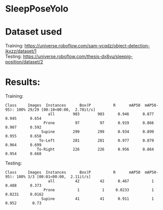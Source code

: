 # SleepPoseYolo

# Dataset used
Training: https://universe.roboflow.com/sam-vcqdz/object-detection-ikxzz/dataset/1   
Testing: https://universe.roboflow.com/thesis-dx8vu/sleepig-position/dataset/2

# Results:
Training: 
```
Class     Images  Instances      Box(P          R      mAP50  mAP50-95): 100% 29/29 [00:10<00:00,  2.78it/s]
                   all        903        903      0.946      0.877      0.945      0.654
                 Prone         97         97      0.919      0.866      0.907      0.592
                Supine        299        299      0.934      0.899      0.955      0.658
               To-Left        281        281      0.977      0.879      0.964      0.699
              To-Right        226        226      0.956      0.864      0.954      0.668
```

Testing:
```
Class     Images  Instances      Box(P          R      mAP50  mAP50-95): 100% 3/3 [00:01<00:00,  2.11it/s]
                   all         42         42      0.467          1      0.488      0.373
                 Prone          1          1     0.0233          1     0.0231     0.0162
                Supine         41         41      0.911          1      0.952       0.73
```

